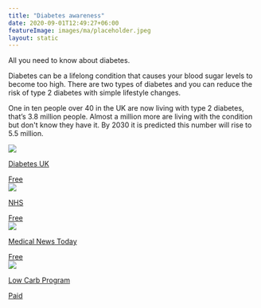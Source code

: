 ```yaml
---
title: "Diabetes awareness"
date: 2020-09-01T12:49:27+06:00
featureImage: images/ma/placeholder.jpeg
layout: static
---
```


All you need to know about diabetes.

Diabetes can be a lifelong condition that causes your blood sugar levels to become too high. There are two types of diabetes and you can reduce the risk of type 2 diabetes with simple lifestyle changes.

One in ten people over 40 in the UK are now living with type 2 diabetes, that’s 3.8 million people. Almost a million more are living with the condition but don't know they have it. By 2030 it is predicted this number will rise to 5.5 million.

<a class="ma-link" href="https://www.diabetes.org.uk/"><div class="ma-card ma-card-Health"><div class="ma-icon"><img src ="/images/Icon-check - health - opacity.svg"/></div><div class="ma-name"><p>Diabetes UK</p></div><div class="ma-paid-text"><span>Free</span></div></div></a><a class="ma-link" href="https://www.stopdiabetes.co.uk/"><div class="ma-card ma-card-Health"><div class="ma-icon"><img src ="/images/Icon-check - health - opacity.svg"/></div><div class="ma-name"><p>NHS</p></div><div class="ma-paid-text"><span>Free</span></div></div></a><a class="ma-link" href="https://www.medicalnewstoday.com/articles/318277#1-200-calorie-plan"><div class="ma-card ma-card-Health"><div class="ma-icon"><img src ="/images/Icon-check - health - opacity.svg"/></div><div class="ma-name"><p>Medical News Today</p></div><div class="ma-paid-text"><span>Free</span></div></div></a><a class="ma-link" href="https://www.awin1.com/cread.php?awinmid=35337&awinaffid=1198638&ued=https%3A%2F%2Fshop.lowcarbprogram.com%2F"><div class="ma-card ma-card-Health"><div class="ma-icon"><img src ="/images/Icon-pound - health - opacity.svg"/></div><div class="ma-name"><p>Low Carb Program</p></div><div class="ma-paid-text"><span>Paid</span></div></div></a>  

<br/><br/>






